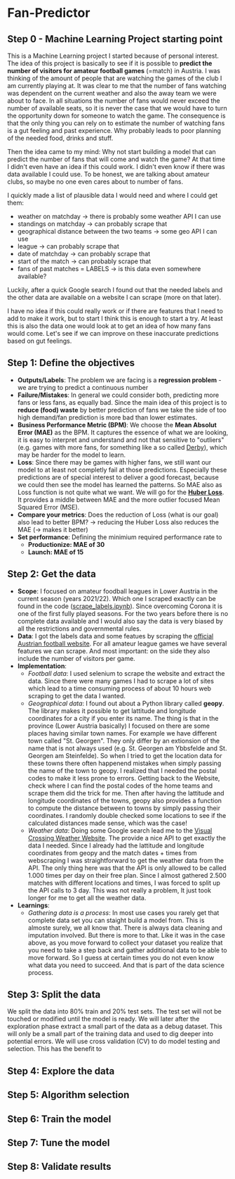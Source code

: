 # Fan-Predictor


## Step 0 - Machine Learning Project starting point 
This is a Machine Learning project I started because of personal interest. The idea of this project is basically to see if it is possible to __predict the number of visitors for amateur football games__ (=match) in Austria. I was thinking of the amount of people that are watching the games of the club I am currently playing at. It was clear to me that the number of fans watching was dependent on the current weather and also the away team we were about to face. In all situations the number of fans would never exceed the number of available seats, so it is never the case that we would have to turn the opportunity down for someone to watch the game. The consequence is that the only thing you can rely on to estimate the number of watching fans is a gut feeling and past experience. Why probably leads to poor planning of the needed food, drinks and stuff. 

Then the idea came to my mind: Why not start building a model that can predict the number of fans that will come and watch the game? At that time I didn't even have an idea if this could work. I didn't even know if there was data available I could use. To be honest, we are talking about amateur clubs, so maybe no one even cares about to number of fans. 

I quickly made a list of plausible data I would need and where I could get them: 
* weather on matchday -> there is probably some weather API I can use
* standings on matchday -> can probably scrape that
* geographical distance between the two teams -> some geo API I can use
* league -> can probably scrape that
* date of matchday -> can probably scrape that
* start of the match -> can probably scrape that
* fans of past matches = LABELS -> is this data even somewhere available?

Luckily, after a quick Google search I found out that the needed labels and the other data are available on a website I can scrape (more on that later).

I have no idea if this could really work or if there are features that I need to add to make it work, but to start I think this is enough to start a try. At least this is also the data one would look at to get an idea of how many fans would come. Let's see if we can improve on these inaccurate predictions based on gut feelings. 

## Step 1: Define the objectives
* __Outputs/Labels__: The problem we are facing is a __regression problem__ - we are trying to predict a continuous number
* __Failure/Mistakes__: In general we could consider both, predicting more fans or less fans, as equally bad. Since the main idea of this project is to __reduce (food) waste__ by better prediction of fans we take the side of too high demand/fan prediction is more bad than lower estimates. 
* __Business Performance Metric (BPM)__: We choose the __Mean Absolut Error (MAE)__ as the BPM. It captures the essence of what we are looking, it is easy to interpret and understand and not that sensitive to "outliers" (e.g. games with more fans, for something like a so called [Derby](https://dictionary.cambridge.org/dictionary/english/local-derby)), which may be harder for the model to learn. 
* __Loss__: Since there may be games with higher fans, we still want our model to at least not completly fail at those predictions. Especially these predictions are of special interest to deliver a good forecast, because we could then see the model has learned the patterns. So MAE also as Loss function is not quite what we want. We will go for the __[Huber Loss](https://en.wikipedia.org/wiki/Huber_loss#Pseudo-Huber_loss_function)__. It provides a middle between MAE and the more outlier focused Mean Squared Error (MSE).
* __Compare your metrics__: Does the reduction of Loss (what is our goal) also lead to better BPM? -> reducing the Huber Loss also reduces the MAE (-> makes it better) 
* __Set performance__: Defining the minimium required performance rate to 
    * __Productionize: MAE of 30__
    * __Launch: MAE of 15__

## Step 2: Get the data
* __Scope__: I focused on amateur foodball leagues in Lower Austria in the current season (years 2021/22). Which one I scraped exactly can be found in the code ([scrape_labels.ipynb](https://github.com/johanneseder711/Fan-Predictor/blob/main/00_webscrape_data/scrape_labels.ipynb)). Since overcoming Corona it is one of the first fully played seasons. For the two years before there is no complete data available and I would also say the data is very biased by all the restrictions and governmental rules. 
* __Data__: I got the labels data and some featues by scraping the [official Austrian football website](https://www.oefb.at). For all amateur league games we have several features we can scrape. And most important: on the side they also include the number of visitors per game.
* __Implementation__: 
    * _Football data_: I used selenium to scrape the website and extract the data. Since there were many games I had to scrape a lot of sites which lead to a time consuming process of about 10 hours web scraping to get the data I wanted. 
    * _Geographical data_: I found out about a Python library called __geopy__. The library makes it possible to get lattitude and longitude coordinates for a city if you enter its name. The thing is that in the province (Lower Austria basically) I focused on there are some places having similar town names. For example we have different town called "St. Georgen". They only differ by an extionsion of the name that is not always used (e.g. St. Georgen am Ybbsfelde and St. Georgen am Steinfelde). So when I tried to get the location data for these towns there often happenend mistakes when simply passing the name of the town to geopy. I realized that I needed the postal codes to make it less prone to errors. Getting back to the Website, check where I can find the postal codes of the home teams and scrape them did the trick for me. Then after having the lattitude and longitude coordinates of the towns, geopy also provides a function to compute the distance between to towns by simply passing their coordinates. I randomly double checked some locations to see if the calculated distances made sense, which was the case! 
    * _Weather data_: Doing some Google search lead me to the [Visual Crossing Weather Website](https://www.visualcrossing.com). The provide a nice API to get exactly the data I needed. Since I already had the lattitude and longitude coordinates from geopy and the match dates + times from webscraping I was straightforward to get the weather data from the API. The only thing here was that the API is only allowed to be called 1.000 times per day on their free plan. Since I almost gathered 2.500 matches with different locations and times, I was forced to split up the API calls to 3 day. This was not really a problem, It just took longer for me to get all the weather data.
* __Learnings__: 
    * _Gathering data is a process_: In most use cases you rarely get that complete data set you can staight build a model from. This is almoste surely, we all know that. There is always data cleaning and imputation involved. But there is more to that. Like it was in the case above, as you move forward to collect your dataset you realize that you need to take a step back and gather additional data to be able to move forward. So I guess at certain times you do not even know what data you need to succeed. And that is part of the data science process.


## Step 3: Split the data
We split the data into 80% train and 20% test sets. The test set will not be touched or modified until the model is ready. We will later after the exploration phase extract a small part of the data as a debug dataset. This will only be a small part of the training data and used to dig deeper into potential errors. We will use cross validation (CV) to do model testing and selection. This has the benefit to 

## Step 4: Explore the data

## Step 5: Algorithm selection

## Step 6: Train the model

## Step 7: Tune the model

## Step 8: Validate results
